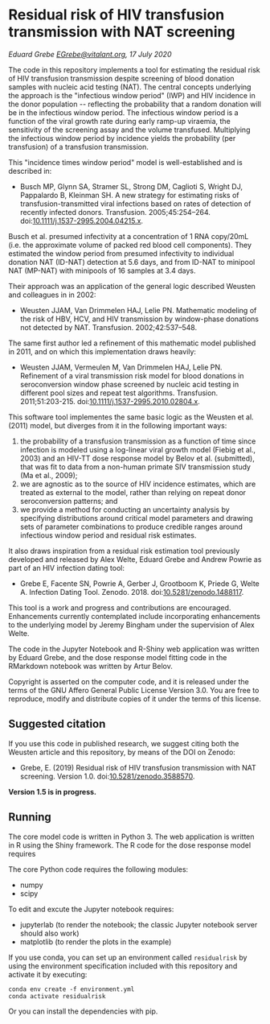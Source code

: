 # Residual risk of HIV transfusion transmission with NAT screening

*Eduard Grebe <EGrebe@vitalant.org>, 17 July 2020*

The code in this repository implements a tool for estimating the residual risk 
of HIV transfusion transmission despite screening of blood donation samples with 
nucleic acid testing (NAT). The central concepts underlying the approach is the 
"infectious window period" (IWP) and HIV incidence in the donor population -- 
reflecting the probability that a random donation will be in the infectious 
window period. The infectious window period is a function of the viral growth 
rate during early ramp-up viraemia, the sensitivity of the screening assay and 
the volume transfused. Multiplying the infectious window period by incidence 
yields the probability (per transfusion) of a transfusion transmission.

This "incidence times window period" model is well-established and is described 
in:

* Busch MP, Glynn SA, Stramer SL, Strong DM, Caglioti S, Wright DJ, Pappalardo B, Kleinman SH. A new strategy for estimating risks of transfusion-transmitted viral infections based on rates of detection of recently infected donors. Transfusion. 2005;45:254–264. doi:[10.1111/j.1537-2995.2004.04215.x](https://doi.org/10.1111/j.1537-2995.2004.04215.x).

Busch et al. presumed infectivity at a concentration of 1 RNA copy/20mL (i.e. 
the approximate volume of packed red blood cell components). They estimated the 
window period from presumed infectivity to individual donation NAT (ID-NAT) 
detection at 5.6 days, and from ID-NAT to minipool NAT (MP-NAT) with minipools 
of 16 samples at 3.4 days.

Their approach was an application of the general logic described Weusten and 
colleagues in in 2002:

* Weusten JJAM, Van Drimmelen HAJ, Lelie PN. Mathematic modeling of the risk of HBV, HCV, and HIV transmission by window-phase donations not detected by NAT. Transfusion. 2002;42:537–548.

The same first author led a refinement of this mathematic model published in 
2011, and on which this implementation draws heavily:

* Weusten JJAM, Vermeulen M, Van Drimmelen HAJ, Lelie PN. Refinement of a viral transmission risk model for blood donations in seroconversion window phase screened by nucleic acid testing in different pool sizes and repeat test algorithms. Transfusion. 2011;51:203-215. doi:[10.1111/j.1537-2995.2010.02804.x](https://doi.org/10.1111/j.1537-2995.2010.02804.x).

This software tool implementes the same basic logic as the Weusten et al. (2011) 
model, but diverges from it in the following important ways:

1. the probability of a transfusion transmission as a function of time since infection is modeled using a log-linear viral growth model (Fiebig et al., 2003) and an HIV-TT dose response model by Belov et al. (submitted), that was fit to data from a non-human primate SIV transmission study (Ma et al., 2009);
2. we are agnostic as to the source of HIV incidence estimates, which are treated as external to the model, rather than relying on repeat donor seroconversion patterns; and
3. we provide a method for conducting an uncertainty analysis by specifying distributions around critical model parameters and drawing sets of parameter combinations to produce credible ranges around infectious window period and residual risk estimates.

It also draws inspiration from a residual risk estimation tool previously 
developed and released by Alex Welte, Eduard Grebe and Andrew Powrie as part of 
an HIV infection dating tool:

* Grebe E, Facente SN, Powrie A, Gerber J, Grootboom K, Priede G, Welte A. Infection Dating Tool. Zenodo. 2018. doi:[10.5281/zenodo.1488117](https://doi.org/10.5281/zenodo.1488117).

This tool is a work and progress and contributions are encouraged. Enhancements 
currently contemplated include incorporating enhancements to the underlying 
model by Jeremy Bingham under the supervision of Alex Welte.

The code in the Jupyter Notebook and R-Shiny web application was written by 
Eduard Grebe, and the dose response model fitting code in the RMarkdown notebook 
was written by Artur Belov.

Copyright is asserted on the computer code, and it is released under the terms 
of the GNU Affero General Public License Version 3.0. You are free to reproduce, 
modify and distribute copies of it under the terms of this license.

## Suggested citation

If you use this code in published research, we suggest citing both the Weusten 
article and this repository, by means of the DOI on Zenodo:

* Grebe, E. (2019) Residual risk of HIV transfusion transmission with NAT screening. Version 1.0. doi:[10.5281/zenodo.3588570](https://doi.org/10.5281/zenodo.3588570).

**Version 1.5 is in progress.**

## Running

The core model code is written in Python 3. The web application is written in R 
using the Shiny framework. The R code for the dose response model requires 

The core Python code requires the following modules:
* numpy
* scipy

To edit and excute the Jupyter notebook requires:

* jupyterlab (to render the notebook; the classic Jupyter notebook server should also work)
* matplotlib (to render the plots in the example)

If you use conda, you can set up an environment called `residualrisk` by using the environment specification included with this repository and activate it by executing:

```
conda env create -f environment.yml
conda activate residualrisk
```

Or you can install the dependencies with pip.
